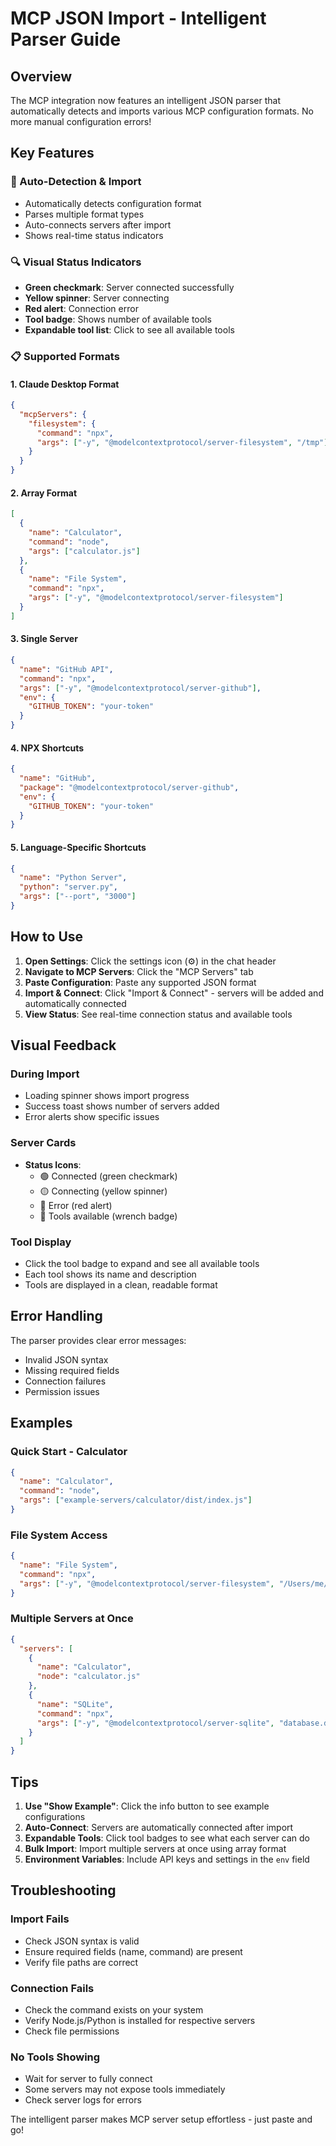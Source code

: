 # MCP JSON Import - Intelligent Parser Guide

## Overview

The MCP integration now features an intelligent JSON parser that automatically detects and imports various MCP configuration formats. No more manual configuration errors!

## Key Features

### 🎯 Auto-Detection & Import
- Automatically detects configuration format
- Parses multiple format types
- Auto-connects servers after import
- Shows real-time status indicators

### 🔍 Visual Status Indicators
- **Green checkmark**: Server connected successfully
- **Yellow spinner**: Server connecting
- **Red alert**: Connection error
- **Tool badge**: Shows number of available tools
- **Expandable tool list**: Click to see all available tools

### 📋 Supported Formats

#### 1. Claude Desktop Format
```json
{
  "mcpServers": {
    "filesystem": {
      "command": "npx",
      "args": ["-y", "@modelcontextprotocol/server-filesystem", "/tmp"]
    }
  }
}
```

#### 2. Array Format
```json
[
  {
    "name": "Calculator",
    "command": "node",
    "args": ["calculator.js"]
  },
  {
    "name": "File System",
    "command": "npx",
    "args": ["-y", "@modelcontextprotocol/server-filesystem"]
  }
]
```

#### 3. Single Server
```json
{
  "name": "GitHub API",
  "command": "npx",
  "args": ["-y", "@modelcontextprotocol/server-github"],
  "env": {
    "GITHUB_TOKEN": "your-token"
  }
}
```

#### 4. NPX Shortcuts
```json
{
  "name": "GitHub",
  "package": "@modelcontextprotocol/server-github",
  "env": {
    "GITHUB_TOKEN": "your-token"
  }
}
```

#### 5. Language-Specific Shortcuts
```json
{
  "name": "Python Server",
  "python": "server.py",
  "args": ["--port", "3000"]
}
```

## How to Use

1. **Open Settings**: Click the settings icon (⚙️) in the chat header
2. **Navigate to MCP Servers**: Click the "MCP Servers" tab
3. **Paste Configuration**: Paste any supported JSON format
4. **Import & Connect**: Click "Import & Connect" - servers will be added and automatically connected
5. **View Status**: See real-time connection status and available tools

## Visual Feedback

### During Import
- Loading spinner shows import progress
- Success toast shows number of servers added
- Error alerts show specific issues

### Server Cards
- **Status Icons**:
  - 🟢 Connected (green checkmark)
  - 🟡 Connecting (yellow spinner)
  - 🔴 Error (red alert)
  - 🔧 Tools available (wrench badge)

### Tool Display
- Click the tool badge to expand and see all available tools
- Each tool shows its name and description
- Tools are displayed in a clean, readable format

## Error Handling

The parser provides clear error messages:
- Invalid JSON syntax
- Missing required fields
- Connection failures
- Permission issues

## Examples

### Quick Start - Calculator
```json
{
  "name": "Calculator",
  "command": "node",
  "args": ["example-servers/calculator/dist/index.js"]
}
```

### File System Access
```json
{
  "name": "File System",
  "command": "npx",
  "args": ["-y", "@modelcontextprotocol/server-filesystem", "/Users/me/Documents"]
}
```

### Multiple Servers at Once
```json
{
  "servers": [
    {
      "name": "Calculator",
      "node": "calculator.js"
    },
    {
      "name": "SQLite",
      "command": "npx",
      "args": ["-y", "@modelcontextprotocol/server-sqlite", "database.db"]
    }
  ]
}
```

## Tips

1. **Use "Show Example"**: Click the info button to see example configurations
2. **Auto-Connect**: Servers are automatically connected after import
3. **Expandable Tools**: Click tool badges to see what each server can do
4. **Bulk Import**: Import multiple servers at once using array format
5. **Environment Variables**: Include API keys and settings in the `env` field

## Troubleshooting

### Import Fails
- Check JSON syntax is valid
- Ensure required fields (name, command) are present
- Verify file paths are correct

### Connection Fails
- Check the command exists on your system
- Verify Node.js/Python is installed for respective servers
- Check file permissions

### No Tools Showing
- Wait for server to fully connect
- Some servers may not expose tools immediately
- Check server logs for errors

The intelligent parser makes MCP server setup effortless - just paste and go!
